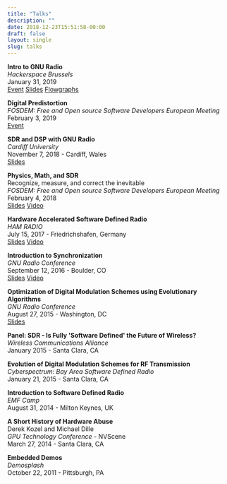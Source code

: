 ```yaml
---
title: "Talks"
description: ""
date: 2018-12-23T15:51:58-00:00
draft: false
layout: single 
slug: talks 
---
```


**Intro to GNU Radio**  
_Hackerspace Brussels_  
January 31, 2019  
[Event](https://hsbxl.be/events/byteweek/2019/gnuradio-analog-digital-communications/) 
[Slides](/talks/hsbxl19_Intro_to_GNURadio.pdf) 
[Flowgraphs](/talks/hsbxl19_flowgraphs.zip) 

**Digital Predistortion**  
_FOSDEM: Free and Open source Software Developers European Meeting_  
February 3, 2019  
[Event](https://fosdem.org/2019/schedule/event/sdr_dpd/)  

**SDR and DSP with GNU Radio**  
_Cardiff University_  
November 7, 2018 - Cardiff, Wales  
[Slides](/talks/Cardiff_SDR_and_DSP_with_GNU_Radio.pdf)  

**Physics, Math, and SDR**   
Recognize, measure, and correct the inevitable  
_FOSDEM: Free and Open source Software Developers European Meeting_  
February 4, 2018  
[Slides](/talks/FOSDEM18_Physics_Math_and_SDR.pdf) 
[Video](https://archive.fosdem.org/2018/schedule/event/physicsmathsdr/)  

**Hardware Accelerated Software Defined Radio**  
_HAM RADIO_  
July 15, 2017 - Friedrichshafen, Germany  
[Slides](/talks/HAMRADIO17_Hardware_Accelerated_SDR.pdf)
[Video](https://www.youtube.com/watch?v=-ujuetYB_58)

**Introduction to Synchronization**  
_GNU Radio Conference_  
September 12, 2016 - Boulder, CO  
[Slides](/talks/GRCon16_Introduction_to_Synchronization.pdf)
[Video](https://www.youtube.com/watch?v=FxciG7nW-J0)

**Optimization of Digital Modulation Schemes using Evolutionary Algorithms**  
_GNU Radio Conference_  
August 27, 2015 - Washington, DC  
[Slides](/talks/GRCon15_Optimizing-Constellations_conference.pdf)

**Panel: SDR - Is Fully 'Software Defined' the Future of Wireless?**  
_Wireless Communications Alliance_  
January 2015 - Santa Clara, CA

**Evolution of Digital Modulation Schemes for RF Transmission**  
_Cyberspectrum: Bay Area Software Defined Radio_  
January 21, 2015 - Santa Clara, CA

**Introduction to Software Defined Radio**  
_EMF Camp_  
August 31, 2014 - Milton Keynes, UK

**A Short History of Hardware Abuse**  
Derek Kozel and Michael Dille  
_GPU Technology Conference_ - NVScene  
March 27, 2014 - Santa Clara, CA

**Embedded Demos**  
_Demosplash_  
October 22, 2011 - Pittsburgh, PA

